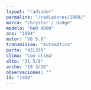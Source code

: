 ```yaml
---
layout: "radiador"
permalink: "/radiadores/1980/"
marca: "Chrysler / Dodge"
modelo: "RAM 4000"
ano: "1994"
motor: "V8 5.9"
transmision: "Automática"
parte: "431335"
clima: "Con clima"
alto: "31 5/8"
ancho: "19 3/16"
observaciones: ""
id: "1980"
---
```


